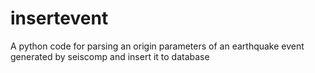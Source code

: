# insertevent
A python code for parsing an origin parameters of an earthquake event generated by seiscomp and insert it to database
